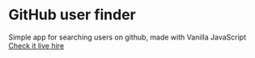 # GitHub user finder
Simple app for searching users on github, made with Vanilla JavaScript
[Check it live hire](https://vukjovanovic.github.io/user-finder/)
